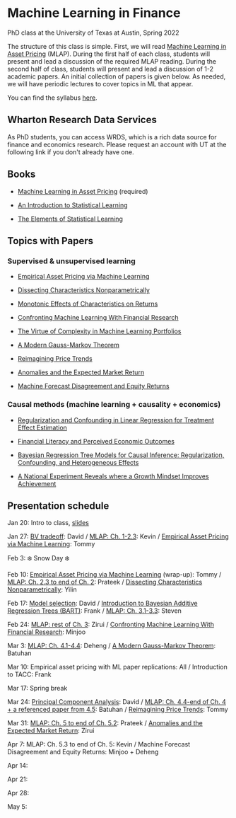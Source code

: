 # Machine Learning in Finance 
PhD class at the University of Texas at Austin, Spring 2022

The structure of this class is simple.  First, we will read [Machine Learning in Asset Pricing](https://press.princeton.edu/books/hardcover/9780691218700/machine-learning-in-asset-pricing) (MLAP).  During the first half of each class, students will present and lead a discussion of the required MLAP reading.  During the second half of class, students will present and lead a discussion of 1-2 academic papers.  An initial collection of papers is given below. As needed, we will have periodic lectures to cover topics in ML that appear.  

You can find the syllabus [here](course_outline.pdf).

## Wharton Research Data Services

As PhD students, you can access WRDS, which is a rich data source for finance and economics research.  Please request an account with UT at the following link if you don't already have one.

## Books

- [Machine Learning in Asset Pricing](https://press.princeton.edu/books/hardcover/9780691218700/machine-learning-in-asset-pricing) (required)

- [An Introduction to Statistical Learning](https://hastie.su.domains/ISLR2/ISLRv2_website.pdf)  

- [The Elements of Statistical Learning](https://hastie.su.domains/ElemStatLearn/printings/ESLII_print12_toc.pdf)

## Topics with Papers

### Supervised & unsupervised learning

- [Empirical Asset Pricing via Machine Learning](https://academic.oup.com/rfs/article/33/5/2223/5758276)

- [Dissecting Characteristics Nonparametrically](https://faculty.chicagobooth.edu/-/media/faculty/michael-weber/nonparametrics.pdf)

- [Monotonic Effects of Characteristics on Returns](papers/Monotonic_AOAS_2020production.pdf)

- [Confronting Machine Learning With Financial Research](https://arxiv.org/pdf/2103.00366.pdf)

- [The Virtue of Complexity in Machine Learning Portfolios](https://papers.ssrn.com/sol3/papers.cfm?abstract_id=3984925)

- [A Modern Gauss-Markov Theorem](papers/Hansen2021_ModernGaussMarkovTheorem.pdf)

- [Reimagining Price Trends](https://papers.ssrn.com/sol3/papers.cfm?abstract_id=3756587)

- [Anomalies and the Expected Market Return](https://onlinelibrary.wiley.com/doi/abs/10.1111/jofi.13099)

- [Machine Forecast Disagreement and Equity Returns](https://papers.ssrn.com/sol3/papers.cfm?abstract_id=4040247)

### Causal methods (machine learning + causality + economics)

- [Regularization and Confounding in Linear Regression for Treatment Effect Estimation](https://projecteuclid.org/journals/bayesian-analysis/volume-13/issue-1/Regularization-and-Confounding-in-Linear-Regression-for-Treatment-Effect-Estimation/10.1214/16-BA1044.full)

- [Financial Literacy and Perceived Economic Outcomes](https://papers.ssrn.com/sol3/papers.cfm?abstract_id=3302978)

- [Bayesian Regression Tree Models for Causal Inference: Regularization, Confounding, and Heterogeneous Effects](https://projecteuclid.org/journals/bayesian-analysis/volume-15/issue-3/Bayesian-Regression-Tree-Models-for-Causal-Inference--Regularization-Confounding/10.1214/19-BA1195.full)

- [A National Experiment Reveals where a Growth Mindset Improves Achievement](http://dx.doi.org/10.1038/s41586-019-1466-y)

## Presentation schedule

Jan 20: Intro to class, [slides](slides/MLinFinance_Intro.pdf)

Jan 27: [BV tradeoff](slides/MLinFinance_BVtradeoff.pdf): David / [MLAP: Ch. 1-2.3](slides/2022-01-27MachineLearninginAssetPricing.pdf): Kevin / [Empirical Asset Pricing via Machine Learning](slides/EmpiricalAssetPricingviaMachineLearningpresentation.pdf): Tommy

Feb 3: :snowflake: Snow Day :snowflake: 

Feb 10: [Empirical Asset Pricing via Machine Learning](slides/EmpiricalAssetPricingviaMachineLearningpresentation.pdf) (wrap-up): Tommy / [MLAP: Ch. 2.3 to end of Ch. 2](slides/prateek.pptx): Prateek / [Dissecting Characteristics Nonparametrically](slides/DissectingParamsNonparametrically_YH.pdf): Yilin

Feb 17: [Model selection](slides/MLinFinance_BVtradeoff.pdf): David / [Introduction to Bayesian Additive Regression Trees (BART)](slides/BART___Overiew.pdf): Frank / [MLAP: Ch. 3.1-3.3](slides/MLAPCh31-33.pdf): Steven

Feb 24: [MLAP: rest of Ch. 3](slides/zirio.pdf): Zirui / [Confronting Machine Learning With Financial Research](slides/minjoo.pdf): Minjoo 

Mar 3: [MLAP: Ch. 4.1-4.4](slides/deheng.pdf): Deheng / [A Modern Gauss-Markov Theorem](papers/Hansen2021_ModernGaussMarkovTheorem.pdf): Batuhan

Mar 10: Empirical asset pricing with ML paper replications: All / Introduction to TACC: Frank

Mar 17: Spring break

Mar 24: [Principal Component Analysis](slides/MLinFinance_PCA.pdf): David / [MLAP: Ch. 4.4-end of Ch. 4 + a referenced paper from 4.5](slides/Batuhan_2.pdf): Batuhan / [Reimagining Price Trends](slides/Tommy_2): Tommy

Mar 31: [MLAP: Ch. 5 to end of Ch. 5.2](slides/Prateek_2.pptx): Prateek / [Anomalies and the Expected Market Return](slides/Zirui_2.pdf): Zirui

Apr 7: MLAP: Ch. 5.3 to end of Ch. 5: Kevin / Machine Forecast Disagreement and Equity Returns: Minjoo + Deheng

Apr 14:

Apr 21:

Apr 28:

May 5:


